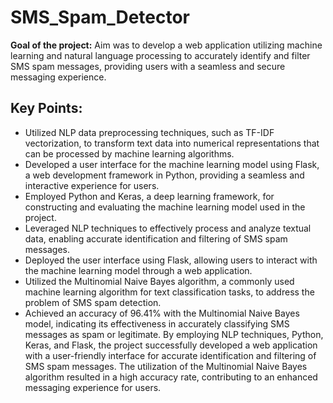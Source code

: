 # SMS_Spam_Detector
****Goal of the project:**** Aim was to develop a web application utilizing machine learning and natural language processing to accurately identify and filter SMS spam messages, providing users with a seamless and secure messaging experience.

## Key Points:
+ Utilized NLP data preprocessing techniques, such as TF-IDF vectorization, to transform text data into numerical representations that can be processed by machine learning algorithms.
+ Developed a user interface for the machine learning model using Flask, a web development framework in Python, providing a seamless and interactive experience for users.
+ Employed Python and Keras, a deep learning framework, for constructing and evaluating the machine learning model used in the project.
+ Leveraged NLP techniques to effectively process and analyze textual data, enabling accurate identification and filtering of SMS spam messages.
+ Deployed the user interface using Flask, allowing users to interact with the machine learning model through a web application.
+ Utilized the Multinomial Naive Bayes algorithm, a commonly used machine learning algorithm for text classification tasks, to address the problem of SMS spam detection.
+ Achieved an accuracy of 96.41% with the Multinomial Naive Bayes model, indicating its effectiveness in accurately classifying SMS messages as spam or legitimate.
By employing NLP techniques, Python, Keras, and Flask, the project successfully developed a web application with a user-friendly interface for accurate identification and filtering of SMS spam messages. The utilization of the Multinomial Naive Bayes algorithm resulted in a high accuracy rate, contributing to an enhanced messaging experience for users.
